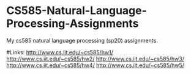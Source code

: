 # CS585-Natural-Language-Processing-Assignments
My cs585 natural language processing (sp20) assignments.

#Links:
http://www.cs.iit.edu/~cs585/hw1/
http://www.cs.iit.edu/~cs585/hw2/
http://www.cs.iit.edu/~cs585/hw3/
http://www.cs.iit.edu/~cs585/hw4/
http://www.cs.iit.edu/~cs585/hw5/
